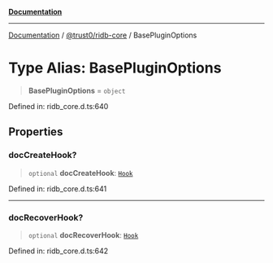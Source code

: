 [**Documentation**](../../../README.md)

***

[Documentation](../../../README.md) / [@trust0/ridb-core](../README.md) / BasePluginOptions

# Type Alias: BasePluginOptions

> **BasePluginOptions** = `object`

Defined in: ridb\_core.d.ts:640

## Properties

### docCreateHook?

> `optional` **docCreateHook**: [`Hook`](Hook.md)

Defined in: ridb\_core.d.ts:641

***

### docRecoverHook?

> `optional` **docRecoverHook**: [`Hook`](Hook.md)

Defined in: ridb\_core.d.ts:642
